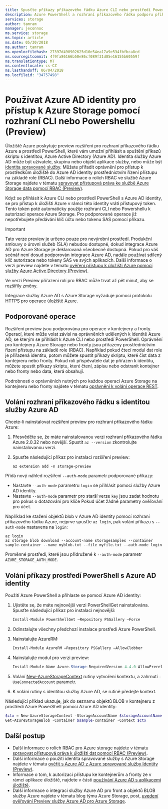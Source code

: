 ```yaml
---
title: Spusťte příkazy příkazového řádku Azure CLI nebo prostředí PowerShell v rámci Azure AD identity pro přístup k úložišti Azure (Preview) | Microsoft Docs
description: Azure PowerShell a rozhraní příkazového řádku podporu přihlášení pomocí služby Azure AD identity ke spuštění příkazů v Azure Storage kontejnery a fronty a jejich data. Přístupový token je zadaný pro relaci a používat k autorizaci volání operace. Oprávnění závisí na role přiřazené k identitě Azure AD.
services: storage
author: tamram
manager: jeconnoc
ms.service: storage
ms.topic: article
ms.date: 05/30/2018
ms.author: tamram
ms.openlocfilehash: 27397d490902625d10e54ea17a9e534fbfbca8cd
ms.sourcegitcommit: 4f9fa86166b50e86cf089f31d85e16155b60559f
ms.translationtype: MT
ms.contentlocale: cs-CZ
ms.lasthandoff: 06/04/2018
ms.locfileid: "34757498"
---
```

# <a name="use-an-azure-ad-identity-to-access-azure-storage-with-cli-or-powershell-preview"></a>Používat Azure AD identity pro přístup k Azure Storage pomocí rozhraní CLI nebo Powershellu (Preview)

Úložiště Azure poskytuje preview rozšíření pro rozhraní příkazového řádku Azure a prostředí PowerShell, které vám umožní přihlásit a spuštění příkazů skriptu s identitou, Azure Active Directory (Azure AD). Identita služby Azure AD může být uživatele, skupinu nebo objekt aplikace služby, nebo může být [identita spravované služby](../../active-directory/managed-service-identity/overview.md). Můžete přiřadit oprávnění pro přístup k prostředkům úložiště do Azure AD identity prostřednictvím řízení přístupu na základě role (RBAC). Další informace o rolích RBAC ve službě Azure Storage najdete v tématu [spravovat přístupová práva ke službě Azure Storage data pomocí RBAC (Preview)](storage-auth-aad-rbac.md).

Když se přihlásit k Azure CLI nebo prostředí PowerShell s Azure AD identity, se pro přístup k úložišti Azure v rámci této identity vrátí přístupový token. Tento token poté automaticky použije rozhraní CLI nebo Powershellu k autorizaci operace Azure Storage. Pro podporované operace již nepotřebujete předávání klíč účtu nebo tokenu SAS pomocí příkazu.

> [!IMPORTANT]
> Tato verze preview je určeno pouze pro nevýrobní prostředí. Produkční smlouvy o úrovni služeb (SLA) nebudou dostupné, dokud integrace Azure AD pro Azure Storage je deklarovaná všeobecně dostupná. Pokud pro váš scénář není dosud podporován integrace Azure AD, nadále používat sdílený klíč autorizace nebo tokeny SAS ve svých aplikacích. Další informace o verzi preview najdete v tématu [ověření přístupu k úložišti Azure pomocí služby Azure Active Directory (Preview)](storage-auth-aad.md).
>
> Ve verzi Preview přiřazení rolí pro RBAC může trvat až pět minut, aby se rozšířily změny.
>
> Integrace služby Azure AD s Azure Storage vyžaduje pomocí protokolu HTTPS pro operace úložiště Azure.

## <a name="supported-operations"></a>Podporované operace

Rozšíření preview jsou podporována pro operace v kontejnery a fronty. Operací, které může volat závisí na oprávněních udělených k identitě Azure AD, se kterým se přihlásit k Azure CLI nebo prostředí PowerShell. Oprávnění pro kontejnery Azure Storage nebo fronty jsou přiřazeny prostřednictvím řízení přístupu na základě role (RBAC). Například pokud čtecí modul dat role je přiřazená identitu, potom můžete spustit příkazy skriptu, které číst data z kontejneru nebo fronty. Pokud roli přispěvatele dat je přiřazen k identitu, můžete spustit příkazy skriptu, které čtení, zápisu nebo odstranit kontejner nebo fronty nebo data, která obsahují. 

Podrobnosti o oprávněních nutných pro každou operaci Azure Storage na kontejneru nebo fronty najdete v tématu [oprávnění k volání operace REST](https://docs.microsoft.com/rest/api/storageservices/authenticate-with-azure-active-directory#permissions-for-calling-rest-operations).  

## <a name="call-cli-commands-with-an-azure-ad-identity"></a>Volání rozhraní příkazového řádku s identitou služby Azure AD

Chcete-li nainstalovat rozšíření preview pro rozhraní příkazového řádku Azure:

1. Přesvědčte se, že máte nainstalovanou verzi rozhraní příkazového řádku Azure 2.0.32 nebo novější. Spustit `az --version` zkontrolujte nainstalovanou verzi.
2. Spusťte následující příkaz pro instalaci rozšíření preview: 

    ```azurecli
    az extension add -n storage-preview
    ```

Přidá nový náhled rozšíření `--auth-mode` parametr podporované příkazy:

- Nastavte `--auth-mode` parametru `login` se přihlásit pomocí služby Azure AD identity.
- Nastavte `--auth-mode` parametr pro starší verze `key` jsou zadat hodnotu pro pokus o dotazování pro klíče Pokud účet žádné parametry ověřování pro účet. 

Například ke stažení objektů blob v Azure AD identity pomocí rozhraní příkazového řádku Azure, nejprve spusťte `az login`, pak volání příkazu s `--auth-mode` nastavena na `login`:

```azurecli
az login
az storage blob download --account-name storagesamples --container sample-container --name myblob.txt --file myfile.txt --auth-mode login 
```

Proměnné prostředí, které jsou přidružené k `--auth-mode` parametr `AZURE_STORAGE_AUTH_MODE`.

## <a name="call-powershell-commands-with-an-azure-ad-identity"></a>Volání příkazy prostředí PowerShell s Azure AD identity

Použití Azure PowerShell a přihlaste se pomocí Azure AD identity:

1. Ujistěte se, že máte nejnovější verzi PowerShellGet nainstalována. Spusťte následující příkaz pro instalaci nejnovější:
 
    ```powershell
    Install-Module PowerShellGet –Repository PSGallery –Force
    ```

2. Odinstalujte všechny předchozí instalace prostředí Azure PowerShell.
3. Nainstalujte AzureRM:

    ```powershell
    Install-Module AzureRM –Repository PSGallery –AllowClobber
    ```

4. Nainstalujte modul pro verzi preview:

    ```powershell
    Install-Module-Name Azure.Storage-RequiredVersion 4.4.0-AllowPrerelease –AllowClobber -Repository PSGallery -Force 
    ```

5. Volání [New-AzureStorageContext](https://docs.microsoft.com/powershell/module/azure.storage/new-azurestoragecontext) rutiny vytvoření kontextu, a zahrnutí `-UseConnectedAccount` parametr. 
6. K volání rutiny s identitou služby Azure AD, se rutině předejte kontext.

Následující příklad ukazuje, jak do seznamu objektů BLOB v kontejneru z prostředí Azure PowerShell pomocí Azure AD identity: 

```powershell
$ctx = New-AzureStorageContext -StorageAccountName $storageAccountName -UseConnectedAccount 
Get-AzureStorageBlob -Container $sample-container -Context $ctx 
```

## <a name="next-steps"></a>Další postup

- Další informace o rolích RBAC pro Azure storage najdete v tématu [spravovat přístupová práva k úložišti dat pomocí RBAC (Preview)](storage-auth-aad-rbac.md).
- Další informace o použití identita spravované služby s Azure Storage najdete v tématu [ověřit s Azure AD z Azure spravované služby Identity (Preview)](storage-auth-aad-msi.md).
- Informace o tom, k autorizaci přístupu ke kontejnerům a fronty ze v rámci aplikace úložiště, najdete v části [používání Azure AD s aplikacemi úložiště](storage-auth-aad-app.md).
- Další informace o integraci služby Azure AD pro front a objektů BLOB služby Azure najdete v tématu blog týmu Azure Storage, post, [uvedení ověřování Preview služby Azure AD pro Azure Storage](https://azure.microsoft.com/blog/announcing-the-preview-of-aad-authentication-for-storage/).
